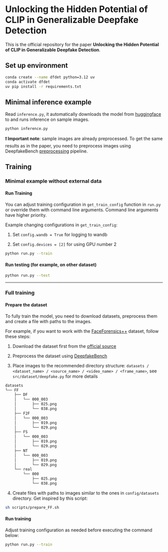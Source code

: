 # Unlocking the Hidden Potential of CLIP in Generalizable Deepfake Detection

This is the official repository for the paper **Unlocking the Hidden Potential of CLIP in Generalizable Deepfake Detection**.

## Set up environment

``` bash
conda create --name dfdet python=3.12 uv
conda activate dfdet
uv pip install -r requirements.txt
```

## Minimal inference example

Read `inference.py`, it automatically downloads the model from [huggingface](https://huggingface.co/yermandy/deepfake-detection/tree/main) to and runs inference on sample images.

``` bash
python inference.py
```

**❗ Important note**: sample images are already preprocessed. To get the same results as in the paper, you need to preprocess images using DeepfakeBench [preprocessing](https://github.com/SCLBD/DeepfakeBench/blob/fb6171a8e1db2ae0f017d9f3a12be31fd9e0a3fb/preprocessing/preprocess.py) pipeline.

## Training

### Minimal example without external data

#### Run Training

You can adjust training configuration in `get_train_config` function in `run.py` or override them with command line arguments. Command line arguments have higher priority.

Example changing configurations in `get_train_config`:

1. Set `config.wandb = True` for logging to wandb

2. Set `config.devices = [2]` for using GPU number 2

``` bash
python run.py --train
```

#### Run testing (for example, on other dataset)

``` bash
python run.py --test
```

---

### Full training

#### Prepare the dataset

To fully train the model, you need to download datasets, preprocess them and create a file with paths to the images.

For example, if you want to work with the [FaceForensics++](https://github.com/ondyari/FaceForensics) dataset, follow these steps:

1. Download the dataset first from the [official source](https://github.com/ondyari/FaceForensics)

2. Preprocess the dataset using [DeepfakeBench](https://github.com/SCLBD/DeepfakeBench)

3. Place images to the recommended directory structure: `datasets / <dataset_name> / <source_name> / <video_name> / <frame_name>`, see `src/dataset/deepfake.py` for more details

``` bash
datasets
└── FF
    ├── DF
    │   └── 000_003
    │       ├── 025.png
    │       └── 038.png
    ├── F2F
    │   └── 000_003
    │       ├── 019.png
    │       └── 029.png
    ├── FS
    │   └── 000_003
    │       ├── 019.png
    │       └── 029.png
    ├── NT
    │   └── 000_003
    │       ├── 019.png
    │       └── 029.png
    └── real
        └── 000
            ├── 025.png
            └── 038.png
```

4. Create files with paths to images similar to the ones in `config/datasets` directory. Get inspired by this script:

``` bash
sh scripts/prepare_FF.sh
```

#### Run training

Adjust training configuration as needed before executing the command below:

``` bash
python run.py --train
```
